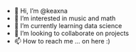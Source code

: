 - 👋 Hi, I’m @keaxna
- 👀 I’m interested in music and math
- 🌱 I’m currently learning data science
- 💞️ I’m looking to collaborate on projects
- 📫 How to reach me ... on here :)

<!---
keaxna/keaxna is a ✨ special ✨ repository because its `README.md` (this file) appears on your GitHub profile.
You can click the Preview link to take a look at your changes.
--->
